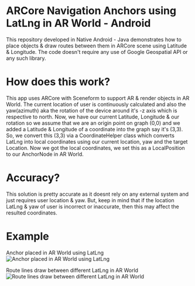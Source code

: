 # ARCore Navigation Anchors using LatLng in AR World - Android
This repository developed in Native Android - Java demonstrates how to place objects &amp; draw routes between them in ARCore scene using Latitude &amp; Longitude. The code doesn't require any use of Google Geospatial API or any such library.

# How does this work?
This app uses ARCore with Sceneform to support AR & render objects in AR World. The current location of user is continuously calculated
and also the yaw(azimuth) aka the rotation of the device around it's -z axis which is respective to north. Now, we have our current
Latitude, Longitude & our rotation so we assume that we are an origin point on graph (0,0) and we added a Latitude & Longitude of a coordinate into the graph say it's (3,3). So, we convert this (3,3) via a CoordinateHelper class which converts LatLng into local coordinates using our current location, yaw and the target Location. Now we got the local coordinates, we set this as a LocalPosition
to our AnchorNode in AR World.

# Accuracy?
This solution is pretty accurate as it doesnt rely on any external system and just requires user location & yaw. But, keep in mind that if the location LatLng & yaw of user is incorrect or inaccurate, then this may affect the resulted coordinates.

# Example
Anchor placed in AR World using LatLng
![Anchor placed in AR World using LatLng](https://github.com/bhaskarblur/ARCore-Navigation-Anchors-using-LatLng-in-AR-World---Android/blob/316265830063214b58c44a39c44988d7aa1859e5/poi.jpg)

Route lines draw between different LatLng in AR World
![Route lines draw between different LatLng in AR World](https://github.com/bhaskarblur/ARCore-Navigation-Anchors-using-LatLng-in-AR-World---Android/blob/316265830063214b58c44a39c44988d7aa1859e5/route.jpg)
